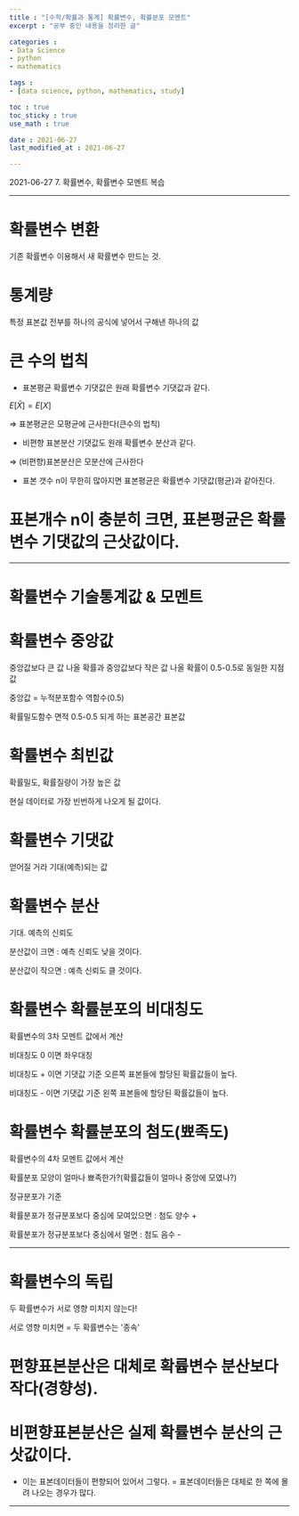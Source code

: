 ```yaml
---
title : "[수학/확률과 통계] 확률변수, 확률분포 모멘트"
excerpt : "공부 중인 내용을 정리한 글"

categories : 
- Data Science
- python
- mathematics

tags : 
- [data science, python, mathematics, study]

toc : true 
toc_sticky : true 
use_math : true

date : 2021-06-27
last_modified_at : 2021-06-27

---
```

2021-06-27 7. 확률변수, 확률변수 모멘트 복습 

---

# 확률변수 변환
기존 확률변수 이용해서 새 확률변수 만드는 것.

# 통계량 
특정 표본값 전부를 하나의 공식에 넣어서 구해낸 하나의 값

# 큰 수의 법칙 
- 표본평균 확률변수 기댓값은 원래 확률변수 기댓값과 같다. 

$E[\bar{X}] = E[X]$

$\Rightarrow$ 표본평균은 모평균에 근사한다(큰수의 법칙)

- 비편향 표본분산 기댓값도 원래 확률변수 분산과 같다. 

$\Rightarrow$ (비편향)표본분산은 모분산에 근사한다

- 표본 갯수 n이 무한히 많아지면 표본평균은 확률변수 기댓값(평균)과 같아진다.
# 표본개수 n이 충분히 크면, 표본평균은 확률변수 기댓값의 근삿값이다. 

---
# 확률변수 기술통계값 & 모멘트

# 확률변수 중앙값
중앙값보다 큰 값 나올 확률과 중앙값보다 작은 값 나올 확률이 0.5-0.5로 동일한 지점 값

중앙값 = 누적분포함수 역함수(0.5) 

확률밀도함수 면적 0.5-0.5 되게 하는 표본공간 표본값

# 확률변수 최빈값
확률밀도, 확률질량이 가장 높은 값

현실 데이터로 가장 빈번하게 나오게 될 값이다. 


# 확률변수 기댓값

얻어질 거라 기대(예측)되는 값

# 확률변수 분산

기대. 예측의 신뢰도

분산값이 크면 : 예측 신뢰도 낮을 것이다. 

분산값이 작으면 : 예측 신뢰도 클 것이다. 

# 확률변수 확률분포의 비대칭도 

확률변수의 3차 모멘트 값에서 계산

비대칭도 0 이면 좌우대칭

비대칭도 + 이면 기댓값 기준 오른쪽 표본들에 할당된 확률값들이 높다. 

비대칭도 - 이면 기댓값 기준 왼쪽 표본들에 할당된 확률값들이 높다. 

# 확률변수 확률분포의 첨도(뾰족도)

확률변수의 4차 모멘트 값에서 계산

확률분포 모양이 얼마나 뾰족한가?(확률값들이 얼마나 중앙에 모였나?)

정규분포가 기준

확률분포가 정규분포보다 중심에 모여있으면 : 첨도 양수 + 

확률분포가 정규분포보다 중심에서 멀면 : 첨도 음수 - 

---

# 확률변수의 독립 
두 확률변수가 서로 영향 미치지 않는다! 

서로 영향 미치면 = 두 확률변수는 '종속'

# 편향표본분산은 대체로 확륩변수 분산보다 작다(경향성).
# 비편향표본분산은 실제 확률변수 분산의 근삿값이다. 

- 이는 표본데이터들이 편향되어 있어서 그렇다. = 표본데이터들은 대체로 한 쪽에 몰려 나오는 경우가 많다. 

---










